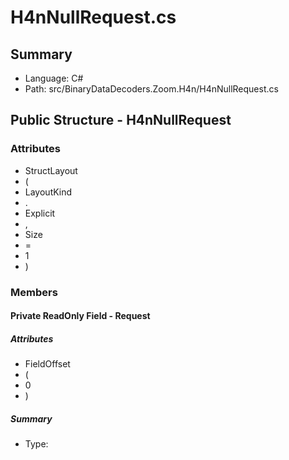 ﻿# H4nNullRequest.cs

## Summary

* Language: C#
* Path: src/BinaryDataDecoders.Zoom.H4n/H4nNullRequest.cs

## Public Structure - H4nNullRequest

### Attributes

 - StructLayout
 - (
 - LayoutKind
 - .
 - Explicit
 - ,
 - Size
 - =
 - 1
 - )

### Members

#### Private ReadOnly Field - Request

##### Attributes

 - FieldOffset
 - (
 - 0
 - )

##### Summary

 * Type: 

